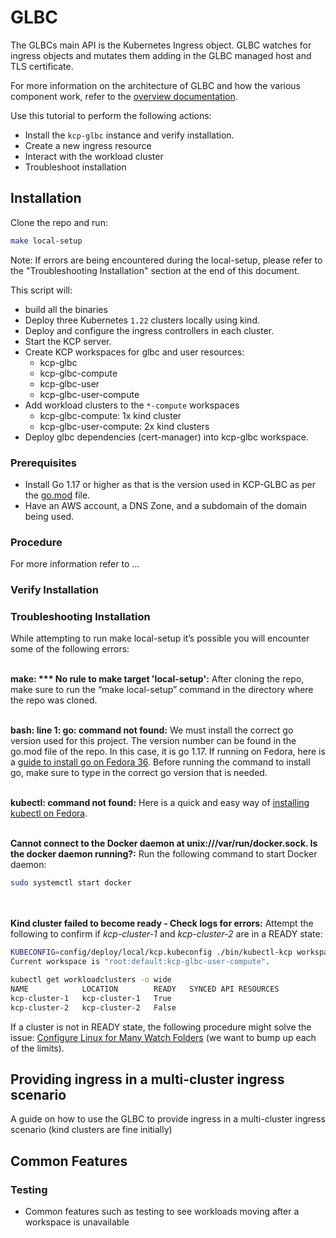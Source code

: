 # GLBC

The GLBCs main API is the Kubernetes Ingress object. GLBC watches for ingress objects and mutates them adding in the GLBC managed host and TLS certificate.

For more information on the architecture of GLBC and how the various component work, refer to the [overview documentation](https://github.com/Kuadrant/kcp-glbc/blob/bb8e43639691568b594720244a0c94a23470a587/docs/getting_started/overview.md).

Use this tutorial to perform the following actions:

* Install the `kcp-glbc` instance and verify installation.
* Create a new ingress resource
* Interact with the workload cluster
* Troubleshoot installation 


## Installation

Clone the repo and run:

```bash
make local-setup
```
Note: If errors are being encountered during the local-setup, please refer to the "Troubleshooting Installation" section at the end of this document.

This script will: 
* build all the binaries
* Deploy three Kubernetes `1.22` clusters locally using kind.
* Deploy and configure the ingress controllers in each cluster.
* Start the KCP server.
* Create KCP workspaces for glbc and user resources:
    * kcp-glbc
    * kcp-glbc-compute
    * kcp-glbc-user
    * kcp-glbc-user-compute
* Add workload clusters to the `*-compute` workspaces
    * kcp-glbc-compute: 1x kind cluster
    * kcp-glbc-user-compute: 2x kind clusters
* Deploy glbc dependencies (cert-manager) into kcp-glbc workspace.

[comment]: <> (I can add here the 2 options that are displayed at the end of the local-setup and show their differences)

### Prerequisites
- Install Go 1.17 or higher as that is the version used in KCP-GLBC as per the [go.mod](https://github.com/Kuadrant/kcp-glbc/blob/main/go.mod) file.
- Have an AWS account, a DNS Zone, and a subdomain of the domain being used.

[comment]: <> (Will be adding more details to the AWS prerequisite as we gather more information)

###  Procedure

For more information refer to ...

### Verify Installation
[comment]: <> (I can show how to verify that kcp-glbc is running by deploying the sample service)

### Troubleshooting Installation
While attempting to run make local-setup it’s possible you will encounter some of the following errors:
<br><br>

**make: *** No rule to make target 'local-setup':**
After cloning the repo, make sure to run the “make local-setup” command in the directory where the repo was cloned.<br><br>


**bash: line 1: go: command not found:**
We must install the correct go version used for this project. The version number can be found in the go.mod file of the repo. In this case, it is go 1.17.
If running on Fedora, here is a [guide to install go on Fedora 36](https://nextgentips.com/2022/05/21/how-to-install-go-1-18-on-fedora-36/). Before running the command to install go, make sure to type in the correct go version that is needed.<br><br>


**kubectl: command not found:**
Here is a quick and easy way of [installing kubectl on Fedora](https://snapcraft.io/install/kubectl/fedora).<br><br>


**Cannot connect to the Docker daemon at unix:///var/run/docker.sock. Is the docker daemon running?:**
Run the following command to start Docker daemon:
```bash
sudo systemctl start docker
```
<br><br>
**Kind cluster failed to become ready - Check logs for errors:**
Attempt the following to confirm if *kcp-cluster-1* and *kcp-cluster-2* are in a READY state:
```bash
KUBECONFIG=config/deploy/local/kcp.kubeconfig ./bin/kubectl-kcp workspace use root:default:kcp-glbc-user-compute
Current workspace is "root:default:kcp-glbc-user-compute".
```
```bash
kubectl get workloadclusters -o wide
NAME            LOCATION        READY   SYNCED API RESOURCES
kcp-cluster-1   kcp-cluster-1   True    
kcp-cluster-2   kcp-cluster-2   False 
```
If a cluster is not in READY state, the following procedure might solve the issue: [Configure Linux for Many Watch Folders](https://www.ibm.com/docs/en/ahte/4.0?topic=wf-configuring-linux-many-watch-folders) (we want to bump up each of the limits).


## Providing ingress in a multi-cluster ingress scenario

A guide on how to use the GLBC to provide ingress in a multi-cluster ingress scenario (kind clusters are fine initially)


## Common Features 

### Testing

- Common features such as testing to see workloads moving after a workspace is unavailable






